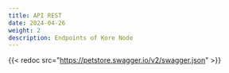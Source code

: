 ```yaml
---
title: API REST
date: 2024-04-26
weight: 2
description: Endpoints of Kore Node
---
```


{{< redoc src="https://petstore.swagger.io/v2/swagger.json" >}}